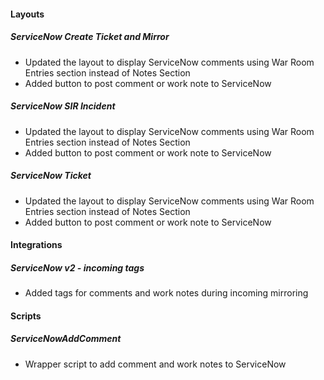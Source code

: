 #### Layouts
##### ServiceNow Create Ticket and Mirror
- Updated the layout to display ServiceNow comments using War Room Entries section instead of Notes Section
- Added button to post comment or work note to ServiceNow

##### ServiceNow SIR Incident
- Updated the layout to display ServiceNow comments using War Room Entries section instead of Notes Section
- Added button to post comment or work note to ServiceNow

##### ServiceNow Ticket
- Updated the layout to display ServiceNow comments using War Room Entries section instead of Notes Section
- Added button to post comment or work note to ServiceNow

#### Integrations
##### ServiceNow v2 - incoming tags
- Added tags for comments and work notes during incoming mirroring

#### Scripts
##### ServiceNowAddComment
- Wrapper script to add comment and work notes to ServiceNow

